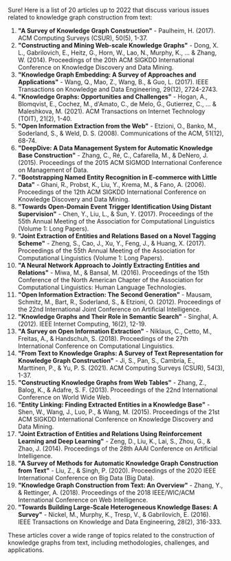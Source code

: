 Sure! Here is a list of 20 articles up to 2022 that discuss various issues related to knowledge graph construction from text:

1. **"A Survey of Knowledge Graph Construction"** - Paulheim, H. (2017). ACM Computing Surveys (CSUR), 50(5), 1-37.
2. **"Constructing and Mining Web-scale Knowledge Graphs"** - Dong, X. L., Gabrilovich, E., Heitz, G., Horn, W., Lao, N., Murphy, K., ... & Zhang, W. (2014). Proceedings of the 20th ACM SIGKDD International Conference on Knowledge Discovery and Data Mining.
3. **"Knowledge Graph Embedding: A Survey of Approaches and Applications"** - Wang, Q., Mao, Z., Wang, B., & Guo, L. (2017). IEEE Transactions on Knowledge and Data Engineering, 29(12), 2724-2743.
4. **"Knowledge Graphs: Opportunities and Challenges"** - Hogan, A., Blomqvist, E., Cochez, M., d'Amato, C., de Melo, G., Gutierrez, C., ... & Maleshkova, M. (2021). ACM Transactions on Internet Technology (TOIT), 21(2), 1-40.
5. **"Open Information Extraction from the Web"** - Etzioni, O., Banko, M., Soderland, S., & Weld, D. S. (2008). Communications of the ACM, 51(12), 68-74.
6. **"DeepDive: A Data Management System for Automatic Knowledge Base Construction"** - Zhang, C., Ré, C., Cafarella, M., & DeNero, J. (2015). Proceedings of the 2015 ACM SIGMOD International Conference on Management of Data.
7. **"Bootstrapping Named Entity Recognition in E-commerce with Little Data"** - Ghani, R., Probst, K., Liu, Y., Krema, M., & Fano, A. (2006). Proceedings of the 12th ACM SIGKDD International Conference on Knowledge Discovery and Data Mining.
8. **"Towards Open-Domain Event Trigger Identification Using Distant Supervision"** - Chen, Y., Liu, L., & Sun, Y. (2017). Proceedings of the 55th Annual Meeting of the Association for Computational Linguistics (Volume 1: Long Papers).
9. **"Joint Extraction of Entities and Relations Based on a Novel Tagging Scheme"** - Zheng, S., Cao, J., Xu, Y., Feng, J., & Huang, X. (2017). Proceedings of the 55th Annual Meeting of the Association for Computational Linguistics (Volume 1: Long Papers).
10. **"A Neural Network Approach to Jointly Extracting Entities and Relations"** - Miwa, M., & Bansal, M. (2016). Proceedings of the 15th Conference of the North American Chapter of the Association for Computational Linguistics: Human Language Technologies.
11. **"Open Information Extraction: The Second Generation"** - Mausam, Schmitz, M., Bart, R., Soderland, S., & Etzioni, O. (2012). Proceedings of the 22nd International Joint Conference on Artificial Intelligence.
12. **"Knowledge Graphs and Their Role in Semantic Search"** - Singhal, A. (2012). IEEE Internet Computing, 16(2), 12-19.
13. **"A Survey on Open Information Extraction"** - Niklaus, C., Cetto, M., Freitas, A., & Handschuh, S. (2018). Proceedings of the 27th International Conference on Computational Linguistics.
14. **"From Text to Knowledge Graphs: A Survey of Text Representation for Knowledge Graph Construction"** - Ji, S., Pan, S., Cambria, E., Marttinen, P., & Yu, P. S. (2021). ACM Computing Surveys (CSUR), 54(3), 1-37.
15. **"Constructing Knowledge Graphs from Web Tables"** - Zhang, Z., Balog, K., & Adafre, S. F. (2013). Proceedings of the 22nd International Conference on World Wide Web.
16. **"Entity Linking: Finding Extracted Entities in a Knowledge Base"** - Shen, W., Wang, J., Luo, P., & Wang, M. (2015). Proceedings of the 21st ACM SIGKDD International Conference on Knowledge Discovery and Data Mining.
17. **"Joint Extraction of Entities and Relations Using Reinforcement Learning and Deep Learning"** - Zeng, D., Liu, K., Lai, S., Zhou, G., & Zhao, J. (2014). Proceedings of the 28th AAAI Conference on Artificial Intelligence.
18. **"A Survey of Methods for Automatic Knowledge Graph Construction from Text"** - Liu, Z., & Singh, P. (2020). Proceedings of the 2020 IEEE International Conference on Big Data (Big Data).
19. **"Knowledge Graph Construction from Text: An Overview"** - Zhang, Y., & Rettinger, A. (2018). Proceedings of the 2018 IEEE/WIC/ACM International Conference on Web Intelligence.
20. **"Towards Building Large-Scale Heterogeneous Knowledge Bases: A Survey"** - Nickel, M., Murphy, K., Tresp, V., & Gabrilovich, E. (2016). IEEE Transactions on Knowledge and Data Engineering, 28(2), 316-333.

These articles cover a wide range of topics related to the construction of knowledge graphs from text, including methodologies, challenges, and applications.